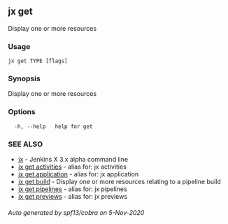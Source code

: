 ## jx get

Display one or more resources

### Usage

```
jx get TYPE [flags]
```

### Synopsis

Display one or more resources

### Options

```
  -h, --help   help for get
```

### SEE ALSO

* [jx](jx.md)	 - Jenkins X 3.x alpha command line
* [jx get activities](jx_get_activities.md)	 - alias for: jx activities
* [jx get application](jx_get_application.md)	 - alias for: jx application
* [jx get build](jx_get_build.md)	 - Display one or more resources relating to a pipeline build
* [jx get pipelines](jx_get_pipelines.md)	 - alias for: jx pipelines
* [jx get previews](jx_get_previews.md)	 - alias for: jx previews

###### Auto generated by spf13/cobra on 5-Nov-2020
